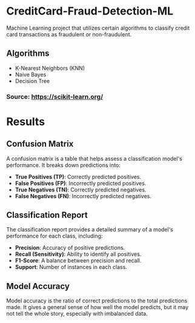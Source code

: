 # CreditCard-Fraud-Detection-ML

Machine Learning project that utilizes certain algorithms to classify credit card transactions as fraudulent or non-fraudulent.

## Algorithms
- K-Nearest Neighbors (KNN)
- Naive Bayes
- Decision Tree

### Source: https://scikit-learn.org/

# Results

## Confusion Matrix

A confusion matrix is a table that helps assess a classification model's performance. It breaks down predictions into:

- **True Positives (TP)**: Correctly predicted positives.
- **False Positives (FP)**: Incorrectly predicted positives.
- **True Negatives (TN)**: Correctly predicted negatives.
- **False Negatives (FN)**: Incorrectly predicted negatives.

## Classification Report

The classification report provides a detailed summary of a model's performance for each class, including:

- **Precision**: Accuracy of positive predictions.
- **Recall (Sensitivity)**: Ability to identify all positives.
- **F1-Score**: A balance between precision and recall.
- **Support**: Number of instances in each class.

## Model Accuracy

Model accuracy is the ratio of correct predictions to the total predictions made. It gives a general sense of how well the model predicts, but it may not tell the whole story, especially with imbalanced data.